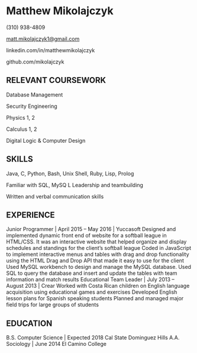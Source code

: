 # Matthew Mikolajczyk

(310) 938-4809

matt.mikolajczyk1@gmail.com

linkedin.com/in/matthewmikolajczyk

github.com/mikolajczyk

## RELEVANT COURSEWORK

Database Management

Security Engineering

Physics 1, 2

Calculus 1, 2

Digital Logic & Computer Design

## SKILLS

Java, C, Python, Bash, Unix Shell, Ruby, Lisp, Prolog

Familiar with SQL, MySQ
L
Leadership and teambuilding

Written and verbal communication skills

## EXPERIENCE
Junior Programmer | April 2015 – May 2016 | Yuccasoft
Designed and implemented dynamic front end of website for a softball league in HTML/CSS. It was an interactive website that helped organize and display schedules and standings for the client’s softball league
Coded in JavaScript to implement interactive menus and tables with drag and drop functionality using the HTML Drag and Drop API that made it easy to use for the client
Used MySQL workbench to design and manage the MySQL database. Used SQL to query the database and insert and update the tables with team information and match results
Educational Team Leader | July 2013 – August 2013 | Crear
Worked with Costa Rican children on English language acquisition using educational games and exercises
Developed English lesson plans for Spanish speaking students
Planned and managed major field trips for large groups of students
 
## EDUCATION
B.S. Computer Science | Expected 2018
Cal State Dominguez Hills
A.A. Sociology | June 2014
El Camino College
